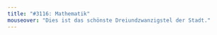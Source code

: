 ```yaml
---
title: "#3116: Mathematik"
mouseover: "Dies ist das schönste Dreiundzwanzigstel der Stadt."
---
```


